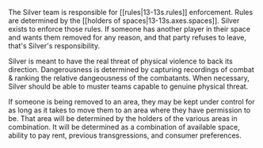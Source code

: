 
The Silver team is responsible for [[rules|13-13s.rules]] enforcement. Rules are determined by the [[holders of spaces|13-13s.axes.spaces]]. Silver exists to enforce those rules. If someone has another player in their space and wants them removed for any reason, and that party refuses to leave, that's Silver's responsibility.

Silver is meant to have the real threat of physical violence to back its direction. Dangerousness is determined by capturing recordings of combat & ranking the relative dangeousness of the combatants. When necessary, Silver should be able to muster teams capable to genuine physical threat.

If someone is being removed to an area, they may be kept under control for as long as it takes to move them to an area where they have permission to be. That area will be determined by the holders of the various areas in combination. It will be determined as a combination of available space, ability to pay rent, previous transgressions, and consumer preferences.
